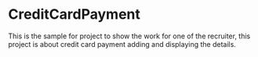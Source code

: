 # CreditCardPayment
This is the sample for project to show the work for one of the recruiter, this project is about credit card payment adding and displaying the details.
